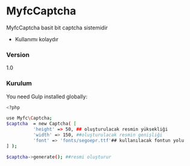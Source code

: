 # MyfcCaptcha

MyfcCaptcha basit bit captcha sistemidir 

  - Kullanımı kolaydır

### Version
1.0

### Kurulum

You need Gulp installed globally:

```sh
<?php 

use Myfc\Captcha;
$captcha  = new Captcha( [
	      'height' => 50, ## oluşturulacak resmin yüksekliği
		  'width' => 150, ##oluşturulacak resmin genişliği
		  'font' => 'fonts/segoepr.ttf'## kullanılacak fontun yolu
] );

$captcha->generate(); ##resmi oluşturur

```
